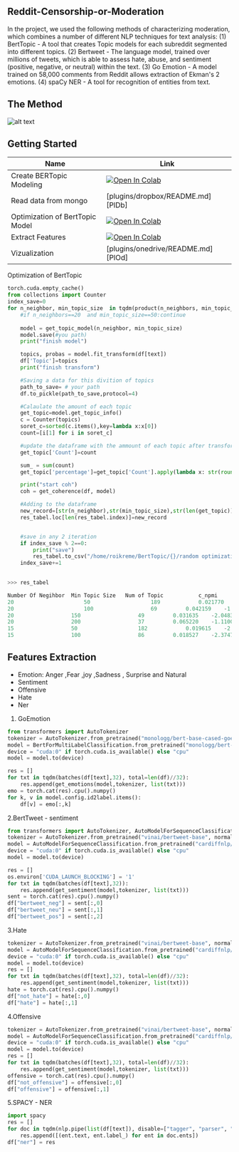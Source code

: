 ##                                Reddit-Censorship-or-Moderation
In the project, we used the following methods of characterizing moderation, which combines a number of different NLP techniques for text analysis:
(1) BertTopic - A tool that creates Topic models for each subreddit segmented into different topics.
(2) Bertweet - The language model, trained over millions of tweets, which is able to assess hate, abuse, and sentiment (positive, negative, or neutral) within the text.
(3) Go Emotion - A model trained on 58,000 comments from Reddit allows extraction of Ekman's 2 emotions.
(4) spaCy NER - A tool for recognition of entities from text.

    
## The Method
![alt text](https://imgur.com/lGeX8yj.png)


## Getting Started

| Name | Link |
| ------ | ------ |
| Create BERTopic Modeling | [![Open In Colab](https://colab.research.google.com/assets/colab-badge.svg)](https://colab.research.google.com/drive/1mO6Zq1Skd_CMQ5UMDFdfmjTmsVyhBv3F?usp=sharing)  |
| Read data from mongo | [plugins/dropbox/README.md][PlDb] |
| Optimization of BertTopic Model | [![Open In Colab](https://colab.research.google.com/assets/colab-badge.svg)](https://colab.research.google.com/drive/1A3_2l42Td0Hg9U8kQKbS1Z798OIvvgKu?usp=sharing)  |
| Extract Features | [![Open In Colab](https://colab.research.google.com/assets/colab-badge.svg)](https://colab.research.google.com/drive/1PqCK3jLP6yLSXqBHv-MCjXK-V8S1IANz)  |
| Vizualization | [plugins/onedrive/README.md][PlOd] |



Optimization of BertTopic
```python
torch.cuda.empty_cache()
from collections import Counter
index_save=0
for n_neighbor, min_topic_size  in tqdm(product(n_neighbors, min_topic_sizes), total=36):
    #if n_neighbors==20  and min_topic_size==50:continue
   
    model = get_topic_model(n_neighbor, min_topic_size)
    model.save(#you path)
    print("finish model")

    topics, probas = model.fit_transform(df[text]) 
    df['Topic']=topics
    print("finish transform")

    #Saving a data for this divition of topics
    path_to_save= # your path
    df.to_pickle(path_to_save,protocol=4)

    #Calaulate the amount of each topic
    get_topic=model.get_topic_info()
    c = Counter(topics)
    soret_c=sorted(c.items(),key=lambda x:x[0])
    count=[i[1] for i in soret_c]

    #update the dataframe with the ammount of each topic after transform
    get_topic['Count']=count

    sum_ = sum(count)
    get_topic['percentage']=get_topic['Count'].apply(lambda x: str(round((x/sum_)*100,2))+'%')

    print("start coh")
    coh = get_coherence(df, model)

    #Adding to the dataframe
    new_record=[str(n_neighbor),str(min_topic_size),str(len(get_topic)),coh['c_npmi'],coh['c_uci'],coh['u_mass'],coh['c_v'],str(count[0]),get_topic['percentage']   [0],str(sum_)]
    res_tabel.loc[len(res_tabel.index)]=new_record


    #save in any 2 iteration
    if index_save % 2==0:
        print("save")
        res_tabel.to_csv("/home/roikreme/BertTopic/{}/random optimization/final_tabel_df.csv".format(subreddit),index=False)
    index_save+=1
   
```

```python
>>> res_tabel

Number Of Negihbor	Min Topic Size   Num of Topic	        c_npmi          c_uci           u_mass          c_v
20                      50	                 189	        0.021770	-2.307029	-0.989312	0.430001	
20  	                100	                 69	        0.042159	-1.939629	-0.646382	0.510711	
20	                150	                 49	        0.031635	-2.048354	-0.453446	0.535289	
20	                200	                 37	        0.065220	-1.110054	-0.288773	0.635015
15	                50	                 182	        0.019615	-2.310290	-0.996556	0.431170	
15	                100	                 86	        0.018527	-2.374765	-0.718971	0.471135
```
## Features Extraction
- Emotion:  Anger ,Fear ,joy ,Sadness , Surprise and Natural
- Sentiment
- Offensive 
- Hate
- Ner


1. GoEmotion 
```python
from transformers import AutoTokenizer 
tokenizer = AutoTokenizer.from_pretrained("monologg/bert-base-cased-goemotions-ekman")
model = BertForMultiLabelClassification.from_pretrained("monologg/bert-base-cased-goemotions-ekman")
device = "cuda:0" if torch.cuda.is_available() else "cpu"
model = model.to(device)

res = []
for txt in tqdm(batches(df[text],32), total=len(df)//32):   
    res.append(get_emotions(model,tokenizer, list(txt)))
emo = torch.cat(res).cpu().numpy()
for k, v in model.config.id2label.items():
    df[v] = emo[:,k]

```

2.BertTweet - sentiment
```python
from transformers import AutoTokenizer, AutoModelForSequenceClassification
tokenizer = AutoTokenizer.from_pretrained("vinai/bertweet-base", normalization=True)
model = AutoModelForSequenceClassification.from_pretrained("cardiffnlp/bertweet-base-sentiment")
device = "cuda:0" if torch.cuda.is_available() else "cpu"
model = model.to(device)

res = []
os.environ['CUDA_LAUNCH_BLOCKING'] = '1'
for txt in tqdm(batches(df[text],32)):
    res.append(get_sentiment(model,tokenizer, list(txt)))
sent = torch.cat(res).cpu().numpy()
df["bertweet_neg"] = sent[:,0]
df["bertweet_neu"] = sent[:,1]
df["bertweet_pos"] = sent[:,2]
```

3.Hate
```python
tokenizer = AutoTokenizer.from_pretrained("vinai/bertweet-base", normalization=True)
model = AutoModelForSequenceClassification.from_pretrained("cardiffnlp/bertweet-base-hate")
device = "cuda:0" if torch.cuda.is_available() else "cpu"
model = model.to(device)
res = []
for txt in tqdm(batches(df[text],32), total=len(df)//32):
    res.append(get_sentiment(model,tokenizer, list(txt)))
hate = torch.cat(res).cpu().numpy()
df["not_hate"] = hate[:,0]
df["hate"] = hate[:,1]
```
4.Offensive
```python
tokenizer = AutoTokenizer.from_pretrained("vinai/bertweet-base", normalization=True)
model = AutoModelForSequenceClassification.from_pretrained("cardiffnlp/bertweet-base-offensive")
device = "cuda:0" if torch.cuda.is_available() else "cpu"
model = model.to(device)
res = []
for txt in tqdm(batches(df[text],32), total=len(df)//32):
    res.append(get_sentiment(model,tokenizer, list(txt)))
offensive = torch.cat(res).cpu().numpy()
df["not_offensive"] = offensive[:,0]
df["offensive"] = offensive[:,1]
```
5.SPACY - NER
```python
import spacy
res = []
for doc in tqdm(nlp.pipe(list(df[text]), disable=["tagger", "parser", "attribute_ruler", "lemmatizer"]), total=len(df)):
    res.append([(ent.text, ent.label_) for ent in doc.ents])
df["ner"] = res
```
